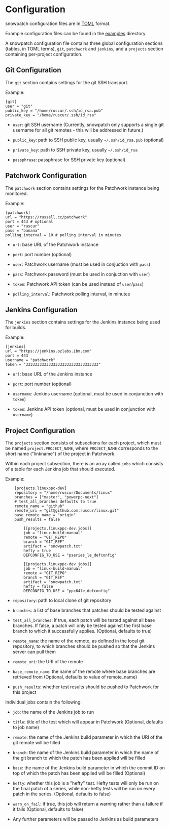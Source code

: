 Configuration
=============

snowpatch configuration files are in [TOML](https://en.wikipedia.org/wiki/TOML)
format.

Example configuration files can be found in the [examples](../examples)
directory.

A snowpatch configuration file contains three global configuration sections
(tables, in TOML terms), `git`, `patchwork` and `jenkins`, and a `projects`
section containing per-project configuration.


Git Configuration
-----------------

The `git` section contains settings for the git SSH transport.

Example:

```
[git]
user = "git"
public_key = "/home/ruscur/.ssh/id_rsa.pub"
private_key = "/home/ruscur/.ssh/id_rsa"
```

- `user`: git SSH username (Currently, snowpatch only supports a single git
  username for all git remotes - this will be addressed in future.)

- `public_key`: path to SSH public key, usually `~/.ssh/id_rsa.pub` (optional)

- `private_key`: path to SSH private key, usually `~/.ssh/id_rsa`

- `passphrase`: passphrase for SSH private key (optional)

Patchwork Configuration
-----------------------

The `patchwork` section contains settings for the Patchwork instance being
monitored.

Example:

```
[patchwork]
url = "https://russell.cc/patchwork"
port = 443 # optional
user = "ruscur"
pass = "banana"
polling_interval = 10 # polling interval in minutes
```

- `url`: base URL of the Patchwork instance

- `port`: port number (optional)

- `user`: Patchwork username (must be used in conjuction with `pass`)

- `pass`: Patchwork password (must be used in conjuction with `user`)

- `token`: Patchwork API token (can be used instead of `user`/`pass`)

- `polling_interval`: Patchwork polling interval, in minutes


Jenkins Configuration
---------------------

The `jenkins` section contains settings for the Jenkins instance being used for
builds.

Example:

```
[jenkins]
url = "https://jenkins.ozlabs.ibm.com"
port = 443
username = "patchwork"
token = "33333333333333333333333333333333"
```

- `url`: base URL of the Jenkins instance

- `port`: port number (optional)

- `username`: Jenkins username (optional, must be used in conjunction with
  `token`)

- `token`: Jenkins API token (optional, must be used in conjunction with
  `username`)


Project Configuration
---------------------

The `projects` section consists of subsections for each project, which must be
named `project.PROJECT_NAME`, where `PROJECT_NAME` corresponds to the short name
("linkname") of the project in Patchwork.

Within each project subsection, there is an array called `jobs` which consists
of a table for each Jenkins job that should executed.

Example:

```
    [projects.linuxppc-dev]
    repository = "/home/ruscur/Documents/linux"
    branches = ["master", "powerpc-next"]
    # test_all_branches defaults to true
    remote_name = "github"
    remote_uri = "git@github.com:ruscur/linux.git"
    base_remote_name = "origin"
    push_results = false

        [[projects.linuxppc-dev.jobs]]
        job = "linux-build-manual"
        remote = "GIT_REPO"
        branch = "GIT_REF"
        artifact = "snowpatch.txt"
        hefty = true
        DEFCONFIG_TO_USE = "pseries_le_defconfig"

        [[projects.linuxppc-dev.jobs]]
        job = "linux-build-manual"
        remote = "GIT_REPO"
        branch = "GIT_REF"
        artifact = "snowpatch.txt"
        hefty = false
        DEFCONFIG_TO_USE = "ppc64le_defconfig"
```

- `repository`: path to local clone of git repository

- `branches`: a list of base branches that patches should be tested against

- `test_all_branches`: if true, each patch will be tested against all base
  branches. If false, a patch will only be tested against the first base branch
  to which it successfully applies. (Optional, defaults to true)

- `remote_name`: the name of the remote, as defined in the local git repository,
  to which branches should be pushed so that the Jenkins server can pull them

- `remote_uri`: the URI of the remote

- `base_remote_name`: the name of the remote where base branches are retrieved
  from (Optional, defaults to value of remote_name)

- `push_results`: whether test results should be pushed to Patchwork for this project

Individual jobs contain the following:

- `job`: the name of the Jenkins job to run

- `title`: title of the test which will appear in Patchwork (Optional, defaults
  to job name)

- `remote`: the name of the Jenkins build parameter in which the URI of the git
  remote will be filled

- `branch`: the name of the Jenkins build parameter in which the name of the git
  branch to which the patch has been applied will be filled

- `base`: the name of the Jenkins build parameter in which the commit ID on top
  of which the patch has been applied will be filled (Optional)

- `hefty`: whether this job is a "hefty" test. Hefty tests will only be run on
  the final patch of a series, while non-hefty tests will be run on every patch
  in the series. (Optional, defaults to false)

- `warn_on_fail`: if true, this job will return a warning rather than a failure
  if it fails (Optional, defaults to false)

- Any further parameters will be passed to Jenkins as build parameters